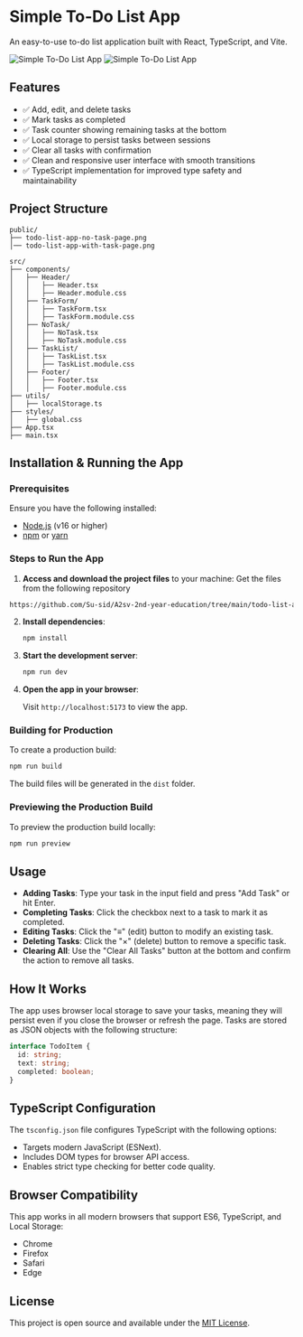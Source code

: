 # Simple To-Do List App

An easy-to-use to-do list application built with React, TypeScript, and Vite.

![Simple To-Do List App](assets/todo-list-app-no-task-page.jpg)
![Simple To-Do List App](assets/todo-list-app-with-task-page.jpg)

## Features

- ✅ Add, edit, and delete tasks
- ✅ Mark tasks as completed
- ✅ Task counter showing remaining tasks at the bottom
- ✅ Local storage to persist tasks between sessions
- ✅ Clear all tasks with confirmation
- ✅ Clean and responsive user interface with smooth transitions
- ✅ TypeScript implementation for improved type safety and maintainability

## Project Structure

```
public/
├── todo-list-app-no-task-page.png
│── todo-list-app-with-task-page.png

src/
├── components/
│   ├── Header/
│   │   ├── Header.tsx
│   │   ├── Header.module.css
│   ├── TaskForm/
│   │   ├── TaskForm.tsx
│   │   ├── TaskForm.module.css
│   ├── NoTask/
│   │   ├── NoTask.tsx
│   │   ├── NoTask.module.css
│   ├── TaskList/
│   │   ├── TaskList.tsx
│   │   ├── TaskList.module.css
│   ├── Footer/
│   │   ├── Footer.tsx
│   │   ├── Footer.module.css
├── utils/
│   ├── localStorage.ts
├── styles/
│   ├── global.css
├── App.tsx
├── main.tsx
```

## Installation & Running the App

### Prerequisites

Ensure you have the following installed:

- [Node.js](https://nodejs.org/) (v16 or higher)
- [npm](https://www.npmjs.com/) or [yarn](https://yarnpkg.com/)

### Steps to Run the App

1. **Access and download the project files** to your machine:
   Get the files from the following repository

  ```bash
  https://github.com/Su-sid/A2sv-2nd-year-education/tree/main/todo-list-app-react-tsx

  ```

2. **Install dependencies**:

   ```bash
   npm install
   ```

3. **Start the development server**:

   ```bash
   npm run dev
   ```

4. **Open the app in your browser**:

   Visit `http://localhost:5173` to view the app.

### Building for Production

To create a production build:

```bash
npm run build
```

The build files will be generated in the `dist` folder.

### Previewing the Production Build

To preview the production build locally:

```bash
npm run preview
```

## Usage 

- **Adding Tasks**: Type your task in the input field and press "Add Task" or hit Enter.
- **Completing Tasks**: Click the checkbox next to a task to mark it as completed.
- **Editing Tasks**: Click the "≡" (edit) button to modify an existing task.
- **Deleting Tasks**: Click the "×" (delete) button to remove a specific task.
- **Clearing All**: Use the "Clear All Tasks" button at the bottom and confirm the action to remove all tasks.

## How It Works

The app uses browser local storage to save your tasks, meaning they will persist even if you close the browser or refresh the page. Tasks are stored as JSON objects with the following structure:

```typescript
interface TodoItem {
  id: string;
  text: string;
  completed: boolean;
}
```

## TypeScript Configuration

The `tsconfig.json` file configures TypeScript with the following options:

- Targets modern JavaScript (ESNext).
- Includes DOM types for browser API access.
- Enables strict type checking for better code quality.

## Browser Compatibility

This app works in all modern browsers that support ES6, TypeScript, and Local Storage:

- Chrome
- Firefox
- Safari
- Edge

## License

This project is open source and available under the [MIT License](LICENSE).